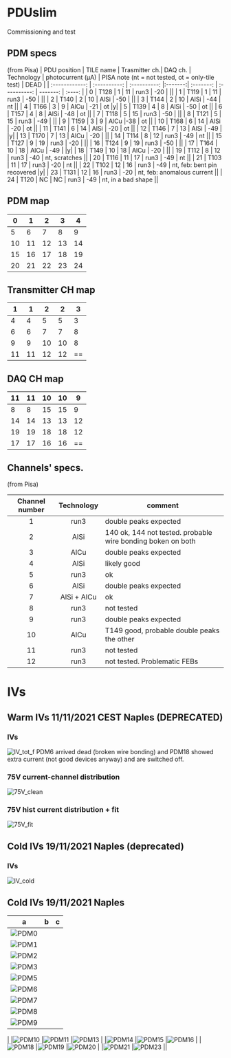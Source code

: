 # PDUslim
Commissioning and test


## PDM specs
(from Pisa)
| PDU position   | TILE name    | Trasmitter ch.| DAQ ch. | Technology |  photocurrent (μA) | PISA note (nt = not tested, ot = only-tile test) | DEAD |
| :------------: | :----------: | :----------:  |:-------:| :-------: | :----------: | -------: | :----: |
| 0 | T128 | 1 | 11 | run3 | -20 | ||
| 1 | T119 | 1 | 11 | run3 | -50 | ||
| 2 | T140 | 2 | 10 | AlSi | -50 | ||
| 3 | T144 | 2 | 10 | AlSi | -44 | nt ||
| 4 | T166 | 3 | 9 | AlCu | -21 | ot |y|
| 5 | T139 | 4 | 8 | AlSi | -50 | ot ||
| 6 |  T157 | 4 | 8 | AlSi | -48 | ot ||
| 7 |  T118 | 5 | 15 | run3 | -50 | ||
| 8 |  T121 | 5 | 15 | run3 | -49 | ||
| 9 |  T159 | 3 | 9 | AlCu |-38 | ot ||
| 10 |  T168 | 6 | 14 | AlSi | -20 | ot ||
| 11 | T141 | 6 | 14 | AlSi | -20 | ot ||
| 12 | T146 | 7 | 13 | AlSi | -49 | |y|
| 13 | T170 | 7 | 13 | AlCu | -20 | ||
| 14 | T114 | 8 | 12 | run3 | -49 | nt ||
| 15 | T127 | 9 | 19 | run3 | -20 | ||
| 16 | T124 | 9 | 19 | run3 | -50 | ||
| 17 | T164 | 10 | 18 | AlCu | -49 | |y|
| 18 | T149 | 10 | 18 | AlCu | -20 | ||
| 19 | T112 | 8 | 12 | run3 | -40 | nt, scratches ||
| 20 | T116 | 11 | 17 | run3 | -49 | nt ||
| 21 | T103 | 11 | 17 | run3 | -20 | nt ||
| 22 | T102 | 12 | 16 | run3 | -49 | nt, feb: bent pin recovered |y|
| 23 | T131 | 12 | 16 | run3 | -20 | nt, feb: anomalous current ||
| 24 | T120 | NC | NC | run3 | -49 | nt, in a bad shape ||


## PDM map
| 0 | 1 | 2 | 3 | 4 |
|---|---|---|---|---|
| 5 | 6 | 7 | 8 | 9 |
| 10 | 11 | 12 | 13 | 14 |
| 15 | 16 | 17 | 18 | 19 |
| 20 | 21 | 22 | 23 | 24 |
## Transmitter CH map
| 1 | 1 | 2 | 2 | 3 |
|---|---|---|---|---|
| 4| 4 | 5 | 5 | 3 |
| 6 | 6 | 7 | 7 | 8 |
| 9 | 9 | 10 | 10 | 8 |
| 11 | 11 | 12 | 12 | == |
## DAQ CH map
| 11 | 11 | 10 | 10 | 9|
|---|---|---|---|---|
| 8 | 8 | 15 | 15 | 9 |
| 14 | 14 | 13 | 13 | 12 |
| 19 | 19 | 18 | 18 | 12 |
| 17 | 17 | 16 | 16 | == |



## Channels' specs.
(from Pisa)

| Channel number | Technology | comment |
| :------------: | :----------: | ------- |
| 1 | run3 | double peaks expected |
| 2 | AlSi | 140 ok, 144 not tested. probable wire bonding boken on both |
| 3 | AlCu | double peaks expected |
| 4 | AlSi | likely good |
| 5 | run3 | ok |
| 6 | AlSi | double peaks expected |
| 7 | AlSi + AlCu | ok
| 8 | run3 | not tested |
| 9 | run3 | double peaks expected |
| 10 | AlCu | T149 good, probable double peaks the other |
| 11 | run3 | not tested |
| 12 | run3 | not tested. Problematic FEBs |


# IVs
## Warm IVs 11/11/2021 CEST Naples (DEPRECATED)
### IVs
![IV_tot_f](https://user-images.githubusercontent.com/75016958/142066592-ef2d97b7-2da4-4fd5-bd7c-880adddacea6.png)
PDM6 arrived dead (broken wire bonding) and PDM18 showed extra current (not good devices anyway) and are switched off.
 
 ### 75V current-channel distribution
 
![75V_clean](https://user-images.githubusercontent.com/75016958/142195353-16a2addb-9ea2-4c2a-b891-231829dff24e.png)


### 75V hist current distribution + fit
![75V_fit](https://user-images.githubusercontent.com/75016958/142198595-9931e6f6-344f-4140-92be-074ed490c8da.png)

## Cold IVs 19/11/2021 Naples (deprecated)
### IVs
![IV_cold](https://user-images.githubusercontent.com/75016958/142669048-33d58dbc-8304-46be-ae72-e36a4fc70999.png)

## Cold IVs 19/11/2021 Naples
|a|b|c|
|:-:|:-:|:-:|
|![PDM0](https://user-images.githubusercontent.com/75016958/142742247-cc8a2b89-13d9-4a60-8241-958f789bb455.png)
|![PDM1](https://user-images.githubusercontent.com/75016958/142742249-8f68f101-7511-4b72-9884-e6506adba173.png)
|![PDM2](https://user-images.githubusercontent.com/75016958/142742255-f8130bc6-6604-493d-b992-22169329c226.png)|
|![PDM3](https://user-images.githubusercontent.com/75016958/142742277-63f8011f-49f3-4c21-8da1-e7def1236561.png)
|![PDM5](https://user-images.githubusercontent.com/75016958/142742279-753e976a-c382-4fec-b9be-f552b699fff9.png)
|![PDM6](https://user-images.githubusercontent.com/75016958/142742280-3c95cf8d-f726-4aec-b52a-ea1ff6a5c1a7.png)|
|![PDM7](https://user-images.githubusercontent.com/75016958/142742284-5ef54602-d986-4b72-a9b9-472dbb064008.png)
|![PDM8](https://user-images.githubusercontent.com/75016958/142742287-bd2eab00-1f93-4f53-bf54-772a92090f91.png)
|![PDM9](https://user-images.githubusercontent.com/75016958/142742292-d0a927ae-dd6f-426e-9a79-4483a5c95694.png)
|
|![PDM10](https://user-images.githubusercontent.com/75016958/142742295-d435268b-4aef-4595-b215-6ca2bce1d4b2.png)
|![PDM11](https://user-images.githubusercontent.com/75016958/142742297-a32985e9-e8a0-4241-8c21-97d6ffa2b6fd.png)
|![PDM13](https://user-images.githubusercontent.com/75016958/142742305-c69b168c-1ed2-4980-bf0c-4546713f499c.png)
|
|![PDM14](https://user-images.githubusercontent.com/75016958/142742310-eb05279c-6a66-4436-9ead-39ad08045673.png)
|![PDM15](https://user-images.githubusercontent.com/75016958/142742316-cbe2c836-7bd7-4aaa-9f9d-7b15afbe004e.png)
|![PDM16](https://user-images.githubusercontent.com/75016958/142742318-332c6ae4-8d66-4feb-8143-b8f9f6c4f177.png)
|
|![PDM18](https://user-images.githubusercontent.com/75016958/142742320-166e3c45-9e58-425e-9cc1-bf4afb5b0f9d.png)
|![PDM19](https://user-images.githubusercontent.com/75016958/142742324-c436abf5-6b4f-4b4d-9b3d-80c736cf6a9f.png)
|![PDM20](https://user-images.githubusercontent.com/75016958/142742326-34f62f55-bb3a-45a6-a5b7-f8b97d3dc182.png)
|
|![PDM21](https://user-images.githubusercontent.com/75016958/142742331-2d92e358-97c9-4b3f-9134-40d19d89bf5e.png)
|![PDM23](https://user-images.githubusercontent.com/75016958/142742333-fc37cc3f-b4b2-4840-adf9-0d9a0e273f94.png)
||
